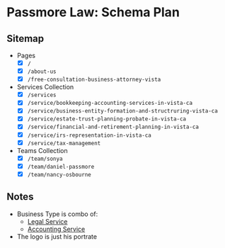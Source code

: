 # Passmore Law: Schema Plan

## Sitemap

-   Pages
    -   [x] `/`
    -   [x] `/about-us`
    -   [x] `/free-consultation-business-attorney-vista`
-   Services Collection
    -   [x] `/services`
    -   [x] `/service/bookkeeping-accounting-services-in-vista-ca`
    -   [x] `/service/business-entity-formation-and-structruring-vista-ca`
    -   [x] `/service/estate-trust-planning-probate-in-vista-ca`
    -   [x] `/service/financial-and-retirement-planning-in-vista-ca`
    -   [x] `/service/irs-representation-in-vista-ca`
    -   [x] `/service/tax-management`
-   Teams Collection
    -   [x] `/team/sonya`
    -   [x] `/team/daniel-passmore`
    -   [x] `/team/nancy-osbourne`

## Notes

-   Business Type is combo of:
    -   [Legal Service](https://schema.org/LegalService)
    -   [Accounting Service](https://schema.org/AccountingService)
-   The logo is just his portrate
